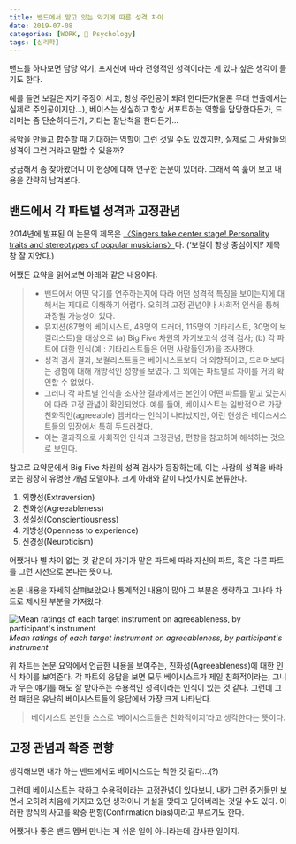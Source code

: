 ```yaml
---
title: 밴드에서 맡고 있는 악기에 따른 성격 차이
date: 2019-07-08
categories: [WORK, 💭 Psychology]
tags: [심리학]
---
```


밴드를 하다보면 담당 악기, 포지션에 따라 전형적인 성격이라는 게 있나 싶은 생각이 들기도 한다.

예를 들면 보컬은 자기 주장이 세고, 항상 주인공이 되려 한다든가(물론 무대 연출에서는 실제로 주인공이지만…), 베이스는 성실하고 항상 서포트하는 역할을 담당한다든가, 드러머는 좀 단순하다든가, 기타는 잘난척을 한다든가…

음악을 만들고 합주할 때 기대하는 역할이 그런 것일 수도 있겠지만, 실제로 그 사람들의 성격이 그런 거라고 말할 수 있을까?

궁금해서 좀 찾아봤더니 이 현상에 대해 연구한 논문이 있더라. 그래서 쓱 훑어 보고 내용을 간략히 남겨본다.

## 밴드에서 각 파트별 성격과 고정관념

2014년에 발표된 이 논문의 제목은 [〈Singers take center stage! Personality traits and stereotypes of popular musicians〉](https://journals.sagepub.com/doi/abs/10.1177/0305735614543217)다. (‘보컬이 항상 중심이지!’ 제목 참 잘 지었다.)

어쨌든 요약을 읽어보면 아래와 같은 내용이다.

> - 밴드에서 어떤 악기를 연주하는지에 따라 어떤 성격적 특징을 보이는지에 대해서는 제대로 이해하기 어렵다. 오히려 고정 관념이나 사회적 인식을 통해 과장될 가능성이 있다. 
> - 뮤지션(87명의 베이시스트, 48명의 드러머, 115명의 기타리스트, 30명의 보컬리스트)을 대상으로 (a) Big Five 차원의 자기보고식 성격 검사; (b) 각 파트에 대한 인식(예 : 기타리스트들은 어떤 사람들인가)을 조사했다.
> - 성격 검사 결과, 보컬리스트들은 베이시스트보다 더 외향적이고, 드러머보다는 경험에 대해 개방적인 성향을 보였다. 그 외에는 파트별로 차이를 거의 확인할 수 없었다.
> - 그러나 각 파트별 인식을 조사한 결과에서는 본인이 어떤 파트를 맡고 있는지에 따라 고정 관념이 확인되었다. 예를 들어, 베이시스트는 일반적으로 가장 친화적인(agreeable) 멤버라는 인식이 나타났지만, 이런 현상은 베이스시스트들의 입장에서 특히 두드러졌다.
> - 이는 결과적으로 사회적인 인식과 고정관념, 편향을 참고하여 해석하는 것으로 보인다.

참고로 요약문에서 Big Five 차원의 성격 검사가 등장하는데, 이는 사람의 성격을 바라보는 굉장히 유명한 개념 모델이다. 크게 아래와 같이 다섯가지로 분류한다.

1. 외향성(Extraversion)
2. 친화성(Agreeableness)
3. 성실성(Conscientiousness)
4. 개방성(Openness to experience)
5. 신경성(Neuroticism)

어쨌거나 별 차이 없는 것 같은데 자기가 맡은 파트에 따라 자신의 파트, 혹은 다른 파트를 그런 시선으로 본다는 뜻이다.

논문 내용을 자세히 살펴보았으나 통계적인 내용이 많아 그 부분은 생략하고 그나마 차트로 제시된 부분을 가져왔다.

![Mean ratings of each target instrument on agreeableness, by participant's instrument](https://journals.sagepub.com/cms/10.1177/0305735614543217/asset/images/large/10.1177_0305735614543217-fig1.jpeg)
_Mean ratings of each target instrument on agreeableness, by participant's instrument_

위 차트는 논문 요약에서 언급한 내용을 보여주는, 친화성(Agreeableness)에 대한 인식 차이를 보여준다. 각 파트의 응답을 보면 모두 베이시스트가 제일 친화적이라는, 그니까 무슨 얘기를 해도 잘 받아주는 수용적인 성격이라는 인식이 있는 것 같다. 그런데 그런 패턴은 유난히 베이시스트들의 응답에서 가장 크게 나타난다.

> 베이시스트 본인들 스스로 ‘베이시스트들은 친화적이지’라고 생각한다는 뜻이다.

## 고정 관념과 확증 편향

생각해보면 내가 하는 밴드에서도 베이시스트는 착한 것 같다…(?)

그런데 베이시스트는 착하고 수용적이라는 고정관념이 있다보니, 내가 그런 증거들만 보면서 오히려 처음에 가지고 있던 생각이나 가설을 맞다고 믿어버리는 것일 수도 있다. 이러한 방식의 사고를 확증 편향(Confirmation bias)이라고 부르기도 한다.

어쨌거나 좋은 밴드 멤버 만나는 게 쉬운 일이 아니라는데 감사한 일이지.
